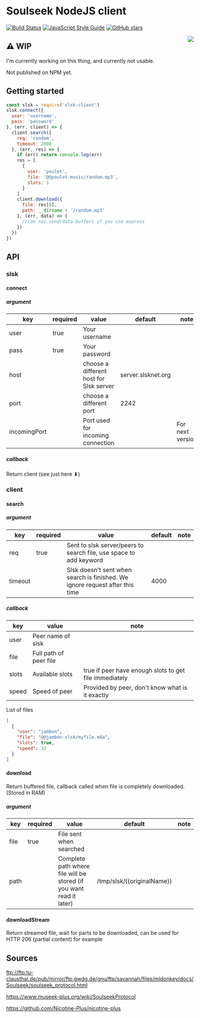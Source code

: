 # Soulseek NodeJS client

[![Build Status](https://travis-ci.org/f-hj/slsk-client.svg?branch=master)](https://travis-ci.org/f-hj/slsk-client)
[![JavaScript Style Guide](https://img.shields.io/badge/code_style-standard-brightgreen.svg)](https://standardjs.com)
[![GitHub stars](https://img.shields.io/github/stars/f-hj/slsk-client.svg)](https://github.com/f-hj/slsk-client/stargazers)

<img align="right" src="https://fruitice.fr/logo-slsk.png"/>

## ⚠ WIP
I'm currently working on this thing, and currently not usable.

Not published on NPM yet.

## Getting started
```js
const slsk = require('slsk-client')
slsk.connect({
  user: 'username',
  pass: 'password'
}, (err, client) => {
  client.search({
    req: 'random',
    timeout: 2000
  }, (err, res) => {
    if (err) return console.log(err)
    res = [
      {
        user: 'poulet',
        file: '@@poulet-music/random.mp3',
        slots: 1
      }
    ]
    client.download({
      file: res[0],
      path: __dirname + '/random.mp3'
    }, (err, data) => {
      //can res.send(data.buffer) if you use express
    })
  })
})
```

## API
### slsk
#### connect
##### argument
| key | required | value | default | note |
|-----|----------|-------|---------|------|
|user| true |Your username|
|pass| true| Your password|
|host||choose a different host for Slsk server|server.slsknet.org|
|port||choose a different port|2242|
|incomingPort||Port used for incoming connection||For next version|

##### callback
Return client (see just here ⬇)

### client
#### search
##### argument
| key | required | value | default | note |
|-----|----------|-------|---------|------|
|req|true|Sent to slsk server/peers to search file, use space to add keyword|
|timeout||Slsk doesn't sent when search is finished. We ignore request after this time|4000|

##### callback

|key | value | note |
|-----|-------|------|
|user|Peer name of slsk|
|file|Full path of peer file|
|slots|Available slots|true if peer have enough slots to get file immediately|
|speed|Speed of peer|Provided by peer, don't know what is it exactly|

List of files
```json
[
  {
    "user": "jambon",
    "file": "@@jambon-slsk/myfile.m4a",
    "slots": true,
    "speed": 32
  }
]
```

#### download

Return buffered file, callback called when file is completely downloaded. (Stored in RAM)

##### argument
| key | required | value | default | note |
|-----|----------|-------|---------|------|
|file|true|File sent when searched|
|path||Complete path where file will be stored (if you want read it later)|/tmp/slsk/{{originalName}}|

#### downloadStream
Return streamed file, wait for parts to be downloaded, can be used for HTTP 206 (partial content) for example

## Sources

ftp://ftp.tu-clausthal.de/pub/mirror/ftp.gwdg.de/gnu/ftp/savannah/files/mldonkey/docs/Soulseek/soulseek_protocol.html

https://www.museek-plus.org/wiki/SoulseekProtocol

https://github.com/Nicotine-Plus/nicotine-plus
